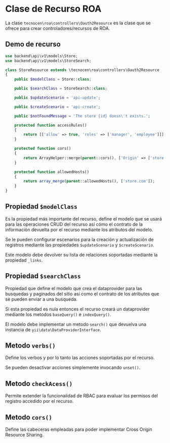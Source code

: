Clase de Recurso ROA
====================

La clase `tecnocen\roa\controllers\Oauth2Resource` es la clase que se ofrece
para crear controladores/recursos de ROA.

Demo de recurso
---------------

```php
use backend\api\v1\models\Store;
use backend\api\v1\models\StoreSearch;

class StoreResource extends \tecnocen\roa\controllers\Oauth2Resource
{
    public $modelClass = Store::class;

    public $searchClass = StoreSearch::class;

    public $updateScenario = 'api-update';

    public $createScenario = 'api-create';

    public $notFoundMessage = 'The store {id} doesn\'t exists.';

    protected function accessRules()
    {
        return [['allow' => true, 'roles' => ['manager', 'employee']]];
    }

    protected function cors()
    {
        return ArrayHelper::merge(parent::cors(), ['Origin' => ['store.com']]);
    }

    protected function allowedHosts()
    {
        return array_merge(parent::allowedHosts(), ['store.com']); 
    }
}
```

Propiedad `$modelClass`
-----------------------

Es la propiedad más importante del recurso, define el modelo que se usará para
las operaciones CRUD del recurso así cómo el contrato de la información
devuelta por el recurso mediante los atributos del modelo.

Se le pueden configurar escenarios para la creación y actualización de registros
mediante las propiedades `$updateScenario` y `$createScenario`.

Este modelo debe devolver su lista de relaciones soportadas mediante la
propiedad `_links`.

Propiedad `$searchClass`
------------------------

Propiedad que define el modelo que crea el dataprovider para las busquedas y
paginados del sitio así como el contrato de los atributos que se pueden enviar
a una busqueda.

Si esta propiedad es nula entonces el recurso creará un dataprovider mediante
los metodos `baseQuery()` e `indexQuery()`.

El modelo debe implementar un metodo `search()` que devuelva una instancia de
`yii\data\DataProviderInterface`.

Metodo `verbs()`
----------------

Define los verbos y por lo tanto las acciones soportadas por el recurso.

Se pueden desactivar acciones simplemente invocando `unset()`.

Metodo `checkAcess()`
---------------------

Permite extender la funcionalidad de RBAC para evaluar los permisos del registro
accedido por el recurso.

Metodo `cors()`
---------------

Define las cabeceras empleadas para poder implementar Cross Origin Resource
Sharing.
